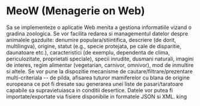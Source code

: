 # MeoW (Menagerie on Web)

Sa se implementeze o aplicatie Web menita a gestiona informatiile vizand o gradina zoologica. Se vor facilita redarea si managementul datelor
despre animalele gazduite: denumire populara/stiintifica, descriere (de dorit, multilingva), origine, statut (e.g., specie protejata, pe cale de disparitie,
daunatoare etc.), caracteristici (de exemplu, dependenta de clima, periculozitate, proprietati speciale), specii inrudite, dusmani naturali, imagini de interes,
regim alimentar (vegetarian, carnivor, omnivor), mod de inmultire si altele. Se vor pune la dispozitie mecanisme de cautare/filtrare/prezentare
multi-criteriala -- de pilda, afisarea tuturor mamiferelor cu blana de origine europeana ce pot fi dresate sau generarea unei liste de pasari/taratoare
capabile sa supravietuiasca in conditii desertice. Datele vor putea fi importate/exportate via fisiere disponibile in formatele JSON si XML.
king
